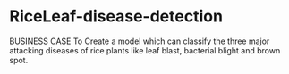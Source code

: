 # RiceLeaf-disease-detection
BUSINESS CASE To Create a model which can classify the three major attacking diseases of rice plants like leaf blast, bacterial blight and brown spot.
